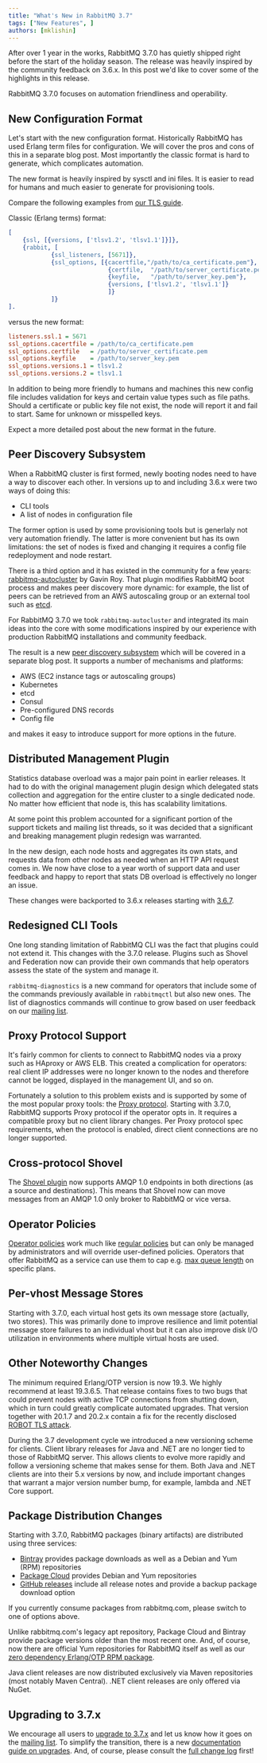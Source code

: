 ```yaml
---
title: "What's New in RabbitMQ 3.7"
tags: ["New Features", ]
authors: [mklishin]
---
```


After over 1 year in the works, RabbitMQ 3.7.0 has quietly shipped
right before the start of the holiday season. The release was heavily
inspired by the community feedback on 3.6.x. In this post we'd like to
cover some of the highlights in this release.

<!-- truncate -->

RabbitMQ 3.7.0 focuses on automation friendliness and
operability.

## New Configuration Format

Let's start with the new configuration
format. Historically RabbitMQ has used Erlang term files for
configuration. We will cover the pros and cons of this in a separate
blog post. Most importantly the classic format is hard to generate,
which complicates automation.

The new format is heavily inspired by sysctl and ini files. It is
easier to read for humans and much easier to generate for provisioning
tools.

Compare the following examples from [our TLS guide](/docs/ssl).

Classic (Erlang terms) format:

```erlang
[
    {ssl, [{versions, ['tlsv1.2', 'tlsv1.1']}]},
    {rabbit, [
            {ssl_listeners, [5671]},
            {ssl_options, [{cacertfile,"/path/to/ca_certificate.pem"},
                            {certfile,  "/path/to/server_certificate.pem"},
                            {keyfile,   "/path/to/server_key.pem"},
                            {versions, ['tlsv1.2', 'tlsv1.1']}
                            ]}
            ]}
].
```

versus the new format:

```ini
listeners.ssl.1 = 5671
ssl_options.cacertfile = /path/to/ca_certificate.pem
ssl_options.certfile   = /path/to/server_certificate.pem
ssl_options.keyfile    = /path/to/server_key.pem
ssl_options.versions.1 = tlsv1.2
ssl_options.versions.2 = tlsv1.1
```

In addition to being more friendly to humans and machines
this new config file includes validation for keys and certain value
types such as file paths. Should a certificate or public key file
not exist, the node will report it and fail to start. Same for
unknown or misspelled keys.

Expect a more detailed post about the new format in the future.

## Peer Discovery Subsystem

When a RabbitMQ cluster is first formed, newly booting nodes need
to have a way to discover each other. In versions up to and including 3.6.x were
two ways of doing this:

 * CLI tools
 * A list of nodes in configuration file

The former option is used by some provisioning tools but is generlaly
not very automation friendly. The latter is more convenient but
has its own limitations: the set of nodes is fixed and changing it requires
a config file redeployment and node restart.

There is a third option and it has existed in the community for a few years:
[rabbitmq-autocluster](https://github.com/rabbitmq/rabbitmq-autocluster) by Gavin Roy.
That plugin modifies RabbitMQ boot process and makes peer discovery more
dynamic: for example, the list of peers can be retrieved from an AWS autoscaling group
or an external tool such as [etcd](https://coreos.com/etcd/docs/latest/).

For RabbitMQ 3.7.0 we took `rabbitmq-autocluster` and integrated its
main ideas into the core with some modifications inspired by our
experience with production RabbitMQ installations and community
feedback.

The result is a new [peer discovery subsystem](/docs/cluster-formation) which will be covered
in a separate blog post. It supports a number of mechanisms and platforms:

 * AWS (EC2 instance tags or autoscaling groups)
 * Kubernetes
 * etcd
 * Consul
 * Pre-configured DNS records
 * Config file

and makes it easy to introduce support for more options in the future.


## Distributed Management Plugin

Statistics database overload was a major pain point in earlier
releases.  It had to do with the original management plugin design
which delegated stats collection and aggregation for the entire cluster
to a single dedicated node. No matter how efficient that node is, this
has scalability limitations.

At some point this problem accounted for a significant portion of
the support tickets and mailing list threads, so it was decided that
a significant and breaking management plugin redesign was warranted.

In the new design, each node hosts and aggregates its own stats, and
requests data from other nodes as needed when an HTTP API request
comes in.  We now have close to a year worth of support data and user
feedback and happy to report that stats DB overload is effectively no
longer an issue.

These changes were backported to 3.6.x releases starting with [3.6.7](https://github.com/rabbitmq/rabbitmq-server/releases/tag/rabbitmq_v3_6_7).


## Redesigned CLI Tools

One long standing limitation of RabbitMQ CLI was the fact
that plugins could not extend it. This changes with the 3.7.0 release.
Plugins such as Shovel and Federation now can provide their own commands
that help operators assess the state of the system and manage it.

`rabbitmq-diagnostics` is a new command for operators that include
some of the commands previously available in `rabbitmqctl` but also
new ones. The list of diagnostics commands will continue to grow
based on user feedback on our [mailing list](https://groups.google.com/forum/#!forum/rabbitmq-users).


## Proxy Protocol Support

It's fairly common for clients to connect to RabbitMQ nodes via a proxy
such as HAproxy or AWS ELB. This created a complication for operators:
real client IP addresses were no longer known to the nodes and therefore
cannot be logged, displayed in the management UI, and so on.

Fortunately a solution to this problem exists and is supported by
some of the most popular proxy tools: the [Proxy protocol](https://www.haproxy.org/download/3.1/doc/proxy-protocol.txt).
Starting with 3.7.0, RabbitMQ supports Proxy protocol if the operator
opts in. It requires a compatible proxy but no client library changes.
Per Proxy protocol spec requirements, when the protocol is enabled,
direct client connections are no longer supported.


## Cross-protocol Shovel

The [Shovel plugin](/docs/shovel) now supports AMQP 1.0 endpoints in both directions (as a source
and destinations). This means that Shovel now can move messages from an AMQP 1.0 only broker to RabbitMQ or vice versa.


## Operator Policies

[Operator policies](/docs/parameters#operator-policies) work much like [regular policies](/docs/parameters) but
can only be managed by administrators and will override user-defined policies. Operators that
offer RabbitMQ as a service can use them to cap e.g. [max queue length](/docs/maxlength) on specific plans.


## Per-vhost Message Stores

Starting with 3.7.0, each virtual host gets its own message store
(actually, two stores). This was primarily done to improve resilience
and limit potential message store failures to an individual vhost
but it can also improve disk I/O utilization in environments
where multiple virtual hosts are used.


## Other Noteworthy Changes

The minimum required Erlang/OTP version is now 19.3. We highly
recommend at least 19.3.6.5. That release contains fixes to two
bugs that could prevent nodes with active TCP connections from shutting down,
which in turn could greatly complicate automated upgrades. That version
together with 20.1.7 and 20.2.x contain a fix for the recently disclosed
[ROBOT TLS attack](https://robotattack.org/).

During the 3.7 development cycle we introduced a new versioning scheme for clients.
Client library releases for Java and .NET are no longer tied to those of RabbitMQ
server. This allows clients to evolve more rapidly and follow a versioning
scheme that makes sense for them. Both Java and .NET clients are into
their 5.x versions by now, and include important changes that warrant
a major version number bump, for example, lambda and .NET Core support.


## Package Distribution Changes

Starting with 3.7.0, RabbitMQ packages (binary artifacts) are distributed using 
three services:

 * [Bintray](https://bintray.com/rabbitmq/) provides package downloads as well as a Debian and Yum (RPM) repositories
 * [Package Cloud](https://packagecloud.io/rabbitmq) provides Debian and Yum repositories
 * [GitHub releases](https://github.com/rabbitmq/rabbitmq-server/releases/) include all release notes and provide a backup package download option

If you currently consume packages from rabbitmq.com, please switch to one of options above.

Unlike rabbitmq.com's legacy apt repository, Package Cloud and Bintray provide package versions older
than the most recent one. And, of course, now there are official Yum repositories for RabbitMQ itself
as well as our [zero dependency Erlang/OTP RPM package](https://github.com/rabbitmq/erlang-rpm).

Java client releases are now distributed exclusively via Maven repositories
(most notably Maven Central). .NET client releases are only offered via NuGet.


## Upgrading to 3.7.x

We encourage all users to [upgrade to 3.7.x](/docs/download) and let us know how it goes
on the [mailing list](https://groups.google.com/forum/#!forum/rabbitmq-users). To simplify the transition, there is a new [documentation
guide on upgrades](/docs/upgrade). And, of course,
please consult the [full change log](/release-information)
first!
